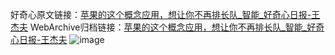 好奇心原文链接：[苹果的这个概念应用，想让你不再排长队_智能_好奇心日报-王杰夫](https://www.qdaily.com/articles/5987.html)
WebArchive归档链接：[苹果的这个概念应用，想让你不再排长队_智能_好奇心日报-王杰夫](http://web.archive.org/web/20180714044909/https://www.qdaily.com/articles/5987.html)
![image](http://ww3.sinaimg.cn/large/007d5XDply1g3w9dfkgomj30u02wcttm)